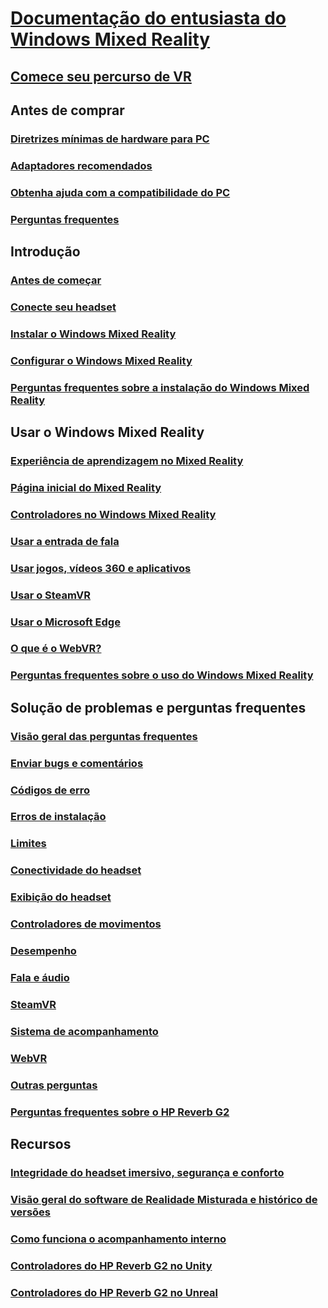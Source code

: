 # [Documentação do entusiasta do Windows Mixed Reality](index.yml)
## [Comece seu percurso de VR](vr-journey.md)

## Antes de comprar
<!-- ### [What is Windows Mixed Reality?](windows-mixed-reality.md) -->
### [Diretrizes mínimas de hardware para PC](windows-mixed-reality-minimum-pc-hardware-compatibility-guidelines.md)
### [Adaptadores recomendados](recommended-adapters-for-windows-mixed-reality-capable-pcs.md)
### [Obtenha ajuda com a compatibilidade do PC](get-help-with-pc-compatibility.md)
### [Perguntas frequentes](before-you-buy-faqs.md)

## Introdução
### [Antes de começar](before-you-start.md)
### [Conecte seu headset](plug-in-your-headset.md)
### [Instalar o Windows Mixed Reality](install-windows-mixed-reality.md)
### [Configurar o Windows Mixed Reality](set-up-windows-mixed-reality.md)
### [Perguntas frequentes sobre a instalação do Windows Mixed Reality](wmr-setup-faq.md)

## Usar o Windows Mixed Reality
### [Experiência de aprendizagem no Mixed Reality](learn-mixed-reality.md)
### [Página inicial do Mixed Reality](your-mixed-reality-home.md)
### [Controladores no Windows Mixed Reality](controllers-in-wmr.md)
### [Usar a entrada de fala](using-speech-in-wmr.md)
### [Usar jogos, vídeos 360 e aplicativos](using-games-and-apps-in-windows-mixed-reality.md)
### [Usar o SteamVR](using-steamvr-with-windows-mixed-reality.md)
### [Usar o Microsoft Edge](using-microsoft-edge.md)
### [O que é o WebVR?](webvr.md)
### [Perguntas frequentes sobre o uso do Windows Mixed Reality](using-wmr-faq.md)

## Solução de problemas e perguntas frequentes
### [Visão geral das perguntas frequentes](troubleshooting-windows-mixed-reality.md)
### [Enviar bugs e comentários](filing-feedback.md)
### [Códigos de erro](error-codes.md)
### [Erros de instalação](installation_errors.md)
### [Limites](boundary-questions.md)
### [Conectividade do headset](headset-connectivity.md)
### [Exibição do headset](headset-display.md)
### [Controladores de movimentos](motion-controller-problems.md)
### [Desempenho](performance-questions.md)
### [Fala e áudio](speech-and-audio.md)
### [SteamVR](steamvr-questions.md)
### [Sistema de acompanhamento](tracking.md)
### [WebVR](webvr-questions.md)
### [Outras perguntas](other-questions.md)
### [Perguntas frequentes sobre o HP Reverb G2](reverbG2-faq.md)

## Recursos
### [Integridade do headset imersivo, segurança e conforto](wmr-health-safety-comfort.md)
### [Visão geral do software de Realidade Misturada e histórico de versões](mixed-reality-software.md)
### [Como funciona o acompanhamento interno](tracking-system.md)
### [Controladores do HP Reverb G2 no Unity](https://docs.microsoft.com/windows/mixed-reality/develop/unity/unity-reverb-g2-controllers)
### [Controladores do HP Reverb G2 no Unreal](https://docs.microsoft.com/windows/mixed-reality/develop/unreal/unreal-reverb-g2-controllers)
